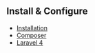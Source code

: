 ## Install & Configure

- [Installation](/cart/installation)
- [Composer](/cart/installation/composer)
- [Laravel 4](/cart/installation/laravel-4)
